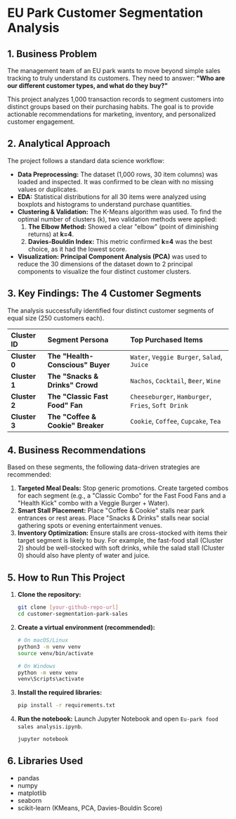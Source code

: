 # EU Park Customer Segmentation Analysis

## 1. Business Problem
The management team of an EU park wants to move beyond simple sales tracking to truly understand its customers. They need to answer: **"Who are our different customer types, and what do they buy?"**

This project analyzes 1,000 transaction records to segment customers into distinct groups based on their purchasing habits. The goal is to provide actionable recommendations for marketing, inventory, and personalized customer engagement.

## 2. Analytical Approach
The project follows a standard data science workflow:

* **Data Preprocessing:** The dataset (1,000 rows, 30 item columns) was loaded and inspected. It was confirmed to be clean with no missing values or duplicates.
* **EDA:** Statistical distributions for all 30 items were analyzed using boxplots and histograms to understand purchase quantities.
* **Clustering & Validation:** The K-Means algorithm was used. To find the optimal number of clusters (k), two validation methods were applied:
    1.  **The Elbow Method:** Showed a clear "elbow" (point of diminishing returns) at **k=4**.
    2.  **Davies-Bouldin Index:** This metric confirmed **k=4** was the best choice, as it had the lowest score.
* **Visualization:** **Principal Component Analysis (PCA)** was used to reduce the 30 dimensions of the dataset down to 2 principal components to visualize the four distinct customer clusters.

## 3. Key Findings: The 4 Customer Segments
The analysis successfully identified four distinct customer segments of equal size (250 customers each).

| Cluster ID | Segment Persona | Top Purchased Items |
| :--- | :--- | :--- |
| **Cluster 0** | **The "Health-Conscious" Buyer** | `Water`, `Veggie Burger`, `Salad`, `Juice` |
| **Cluster 1** | **The "Snacks & Drinks" Crowd** | `Nachos`, `Cocktail`, `Beer`, `Wine` |
| **Cluster 2** | **The "Classic Fast Food" Fan** | `Cheeseburger`, `Hamburger`, `Fries`, `Soft Drink` |
| **Cluster 3** | **The "Coffee & Cookie" Breaker** | `Cookie`, `Coffee`, `Cupcake`, `Tea` |

## 4. Business Recommendations
Based on these segments, the following data-driven strategies are recommended:

1.  **Targeted Meal Deals:** Stop generic promotions. Create targeted combos for each segment (e.g., a "Classic Combo" for the Fast Food Fans and a "Health Kick" combo with a Veggie Burger + Water).
2.  **Smart Stall Placement:** Place "Coffee & Cookie" stalls near park entrances or rest areas. Place "Snacks & Drinks" stalls near social gathering spots or evening entertainment venues.
3.  **Inventory Optimization:** Ensure stalls are cross-stocked with items their target segment is likely to buy. For example, the fast-food stall (Cluster 2) should be well-stocked with soft drinks, while the salad stall (Cluster 0) should also have plenty of water and juice.

## 5. How to Run This Project

1.  **Clone the repository:**
    ```bash
    git clone [your-github-repo-url]
    cd customer-segmentation-park-sales
    ```

2.  **Create a virtual environment (recommended):**
    ```bash
    # On macOS/Linux
    python3 -m venv venv
    source venv/bin/activate
    
    # On Windows
    python -m venv venv
    venv\Scripts\activate
    ```

3.  **Install the required libraries:**
    ```bash
    pip install -r requirements.txt
    ```

4.  **Run the notebook:**
    Launch Jupyter Notebook and open `Eu-park food sales analysis.ipynb`.
    ```bash
    jupyter notebook
    ```

## 6. Libraries Used
* pandas
* numpy
* matplotlib
* seaborn
* scikit-learn (KMeans, PCA, Davies-Bouldin Score)